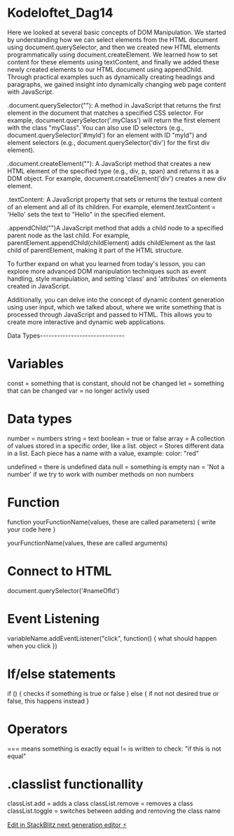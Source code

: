 # Kodeloftet_Dag14

Here we looked at several basic concepts of DOM Manipulation. We started by understanding how we can select elements from the HTML document using document.querySelector, and then we created new HTML elements programmatically using document.createElement. We learned how to set content for these elements using textContent, and finally we added these newly created elements to our HTML document using appendChild. Through practical examples such as dynamically creating headings and paragraphs, we gained insight into dynamically changing web page content with JavaScript.

.document.querySelector(""): A method in JavaScript that returns the first element in the document that matches a specified CSS selector. For example, document.querySelector('.myClass') will return the first element with the class "myClass". You can also use ID selectors (e.g., document.querySelector('#myId') for an element with ID "myId") and element selectors (e.g., document.querySelector('div') for the first div element).


.document.createElement(""): A JavaScript method that creates a new HTML element of the specified type (e.g., div, p, span) and returns it as a DOM object. For example, document.createElement('div') creates a new div element.


.textContent: A JavaScript property that sets or returns the textual content of an element and all of its children. For example, element.textContent = 'Hello' sets the text to "Hello" in the specified element.


.appendChild("")A JavaScript method that adds a child node to a specified parent node as the last child. For example, parentElement.appendChild(childElement) adds childElement as the last child of parentElement, making it part of the HTML structure.

To further expand on what you learned from today's lesson, you can explore more advanced DOM manipulation techniques such as event handling, style manipulation, and setting 'class' and 'attributes' on elements created in JavaScript.

Additionally, you can delve into the concept of dynamic content generation using user input, which we talked about, where we write something that is processed through JavaScript and passed to HTML. This allows you to create more interactive and dynamic web applications.



Data Types------------------------------

# Variables

const = something that is constant, should not be changed
let = something that can be changed
var = no longer activly used

# Data types

number = numbers
string = text
boolean = true or false
array = A collection of values stored in a specific order, like a list.
object = Stores different data in a list. Each piece has a name with a value, example: color: "red"

undefined = there is undefined data
null = something is empty
nan = 'Not a number' if we try to work with number methods on non numbers

# Function

function yourFunctionName(values, these are called parameters) {
write your code here
}

yourFunctionName(values, these are called arguments)

# Connect to HTML

document.querySelector('#nameOfId')

# Event Listening

variableName.addEventListener("click", function() {
what should happen when you click
})

# If/else statements

if () {
checks if something is true or false
}
else {
if not not desired true or false, this happens instead
}

# Operators

=== means something is exactly equal
!= is written to check: "if this is not equal"

# .classlist functionallity

classList.add = adds a class
classList.remove = removes a class
classList.toggle = switches between adding and removing the class name


[Edit in StackBlitz next generation editor ⚡️](https://stackblitz.com/~/github.com/sharmababita/Kodeloftet_Dag14)
